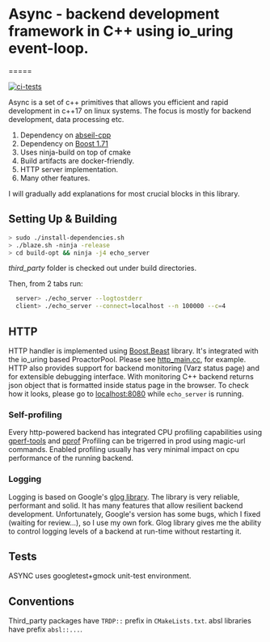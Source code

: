 # Async - backend development framework in C++ using io_uring event-loop.

=====

[![ci-tests](https://github.com/romange/async/actions/workflows/ci.yml/badge.svg)](https://github.com/romange/async/actions/workflows/ci.yml)

Async is a set of c++ primitives that allows you efficient and rapid development
in c++17 on linux systems. The focus is mostly for backend development, data processing etc.


1. Dependency on [abseil-cpp](https://github.com/abseil/abseil-cpp/)
2. Dependency on [Boost 1.71](https://www.boost.org/doc/libs/1_71_0/doc/html/)
3. Uses ninja-build on top of cmake
4. Build artifacts are docker-friendly.
6. HTTP server implementation.
7. Many other features.


I will gradually add explanations for most crucial blocks in this library.


## Setting Up & Building
   ```bash
   > sudo ./install-dependencies.sh
   > ./blaze.sh -ninja -release
   > cd build-opt && ninja -j4 echo_server

   ```
   *third_party* folder is checked out under build directories.

   Then, from 2 tabs run:

   ```bash
     server> ./echo_server --logtostderr
     client> ./echo_server --connect=localhost --n 100000 --c=4
   ```


## HTTP
HTTP handler is implemented using [Boost.Beast](https://www.boost.org/doc/libs/1_71_0/libs/beast/doc/html/index.html) library. It's integrated with the io_uring based ProactorPool.
Please see [http_main.cc](https://github.com/romange/async/blob/master/util/http/http_main.cc), for example. HTTP also provides support for backend monitoring (Varz status page) and for extensible debugging interface. With monitoring C++ backend returns json object that is formatted inside status page in the browser. To check how it looks, please go to [localhost:8080](http://localhost:8080) while `echo_server` is running.


### Self-profiling
Every http-powered backend has integrated CPU profiling capabilities using [gperf-tools](https://github.com/gperftools/gperftools) and [pprof](https://github.com/google/pprof)
Profiling can be trigerred in prod using magic-url commands. Enabled profiling usually has very minimal impact on cpu performance of the running backend.

### Logging
Logging is based on Google's [glog library](https://github.com/google/glog). The library is very reliable, performant and solid. It has many features that allow resilient backend development.
Unfortunately, Google's version has some bugs, which I fixed (waiting for review...), so I use my own fork. Glog library gives me the ability to control logging levels of a backend at run-time without restarting it.

## Tests
ASYNC uses googletest+gmock unit-test environment.

## Conventions
Third_party packages have `TRDP::` prefix in `CMakeLists.txt`. absl libraries have prefix
`absl::...`.
